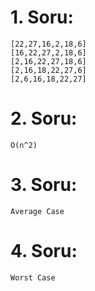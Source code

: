 # 1. Soru: 
````
[22,27,16,2,18,6]
[16,22,27,2,18,6]
[2,16,22,27,18,6]
[2,16,18,22,27,6]
[2,6,16,18,22,27]
````
# 2. Soru:

````
O(n^2)
````

# 3. Soru:

````
Average Case
````

# 4. Soru:
````
Worst Case
````


